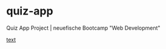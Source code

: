 # quiz-app
Quiz App Project | neuefische Bootcamp "Web Development"

[text](https://ninagw.github.io/quiz-app/)
